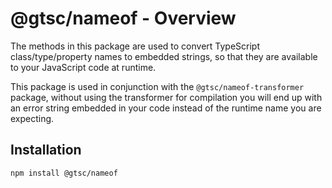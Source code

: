 # @gtsc/nameof - Overview

The methods in this package are used to convert TypeScript class/type/property names to embedded strings, so that they are available to your JavaScript code at runtime.

This package is used in conjunction with the `@gtsc/nameof-transformer` package, without using the transformer for compilation you will end up with an error string embedded in your code instead of the runtime name you are expecting.

## Installation

```shell
npm install @gtsc/nameof
```

